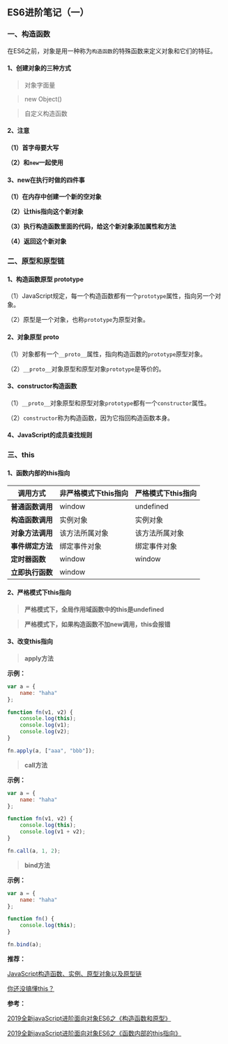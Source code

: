 ## ES6进阶笔记（一）

### 一、构造函数

在ES6之前，对象是用一种称为`构造函数`的特殊函数来定义对象和它们的特征。

#### 1、创建对象的三种方式

> 对象字面量

> new Object()

> 自定义构造函数

#### 2、注意

**（1）首字母要大写**

**（2）和`new`一起使用**

#### 3、new在执行时做的四件事

**（1）在内存中创建一个新的空对象**

**（2）让this指向这个新对象**

**（3）执行构造函数里面的代码，给这个新对象添加属性和方法**

**（4）返回这个新对象**

### 二、原型和原型链

#### 1、构造函数原型 prototype

（1）JavaScript规定，每一个构造函数都有一个`prototype`属性，指向另一个对象。

（2）原型是一个对象，也称`prototype`为原型对象。

#### 2、对象原型 __proto__

（1）对象都有一个`__proto__`属性，指向构造函数的`prototype`原型对象。

（2）`__proto__`对象原型和原型对象`prototype`是等价的。

#### 3、constructor构造函数

（1）`__proto__`对象原型和原型对象`prototype`都有一个`constructor`属性。

（2）`constructor`称为构造函数，因为它指回构造函数本身。

#### 4、JavaScript的成员查找规则

### 三、this

#### 1、函数内部的this指向

| **调用方式**     | **非严格模式下this指向**     | **严格模式下this指向** |
| ------------- |-------------|-------------|
| **普通函数调用** | window | undefined |
| **构造函数调用** | 实例对象 | 实例对象 |
| **对象方法调用** | 该方法所属对象 | 该方法所属对象 |
| **事件绑定方法** | 绑定事件对象 | 绑定事件对象 |
| **定时器函数** | window | window |
| **立即执行函数** | window | |

#### 2、严格模式下this指向

> **严格模式下，全局作用域函数中的this是undefined**

> **严格模式下，如果构造函数不加new调用，this会报错**
>
#### 3、改变this指向

> **apply方法**

**示例：**

```javascript
var a = {
    name: "haha"
};

function fn(v1, v2) {
    console.log(this);
    console.log(v1);
    console.log(v2);
}

fn.apply(a, ["aaa", "bbb"]);
```

> **call方法**

**示例：**

```javascript
var a = {
    name: "haha"
};

function fn(v1, v2) {
    console.log(this);
    console.log(v1 + v2);
}

fn.call(a, 1, 2);
```

> **bind方法**

**示例：**

```javascript
var a = {
    name: "haha"
};

function fn() {
    console.log(this);
}

fn.bind(a);
```

**推荐：**

[JavaScript构造函数、实例、原型对象以及原型链](https://juejin.im/post/6864168067182968839)

[你还没搞懂this？](https://github.com/ljianshu/Blog/issues/7)

**参考：**

[2019全新javaScript进阶面向对象ES6之《构造函数和原型》](https://www.bilibili.com/video/BV1Kt411w7MP?p=23)

[2019全新javaScript进阶面向对象ES6之《函数内部的this指向》](https://www.bilibili.com/video/BV1Kt411w7MP?p=53)
